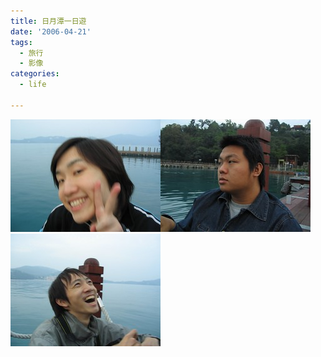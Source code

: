 ```yaml
---
title: 日月潭一日遊
date: '2006-04-21'
tags:
  - 旅行
  - 影像
categories:
  - life

---
```

[![裝可愛的小白](images/0.jpg)![深情款款的落榜生（二）](images/1.jpg)![kyozi 連續動作（一）](images/2.jpg)](http://www.flickr.com/photos/yurenju/tags/sunmoonlake/ "Photo Sharing")